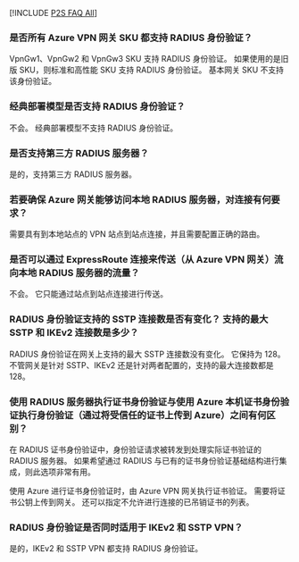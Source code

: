 [!INCLUDE [P2S FAQ All](vpn-gateway-faq-p2s-all-include.md)]

### <a name="is-radius-authentication-supported-on-all-azure-vpn-gateway-skus"></a>是否所有 Azure VPN 网关 SKU 都支持 RADIUS 身份验证？

VpnGw1、VpnGw2 和 VpnGw3 SKU 支持 RADIUS 身份验证。 如果使用的是旧版 SKU，则标准和高性能 SKU 支持 RADIUS 身份验证。 基本网关 SKU 不支持该身份验证。 
 
### <a name="is-radius-authentication-supported-for-the-classic-deployment-model"></a>经典部署模型是否支持 RADIUS 身份验证？
 
不会。 经典部署模型不支持 RADIUS 身份验证。
 
### <a name="are-3rd-party-radius-servers-supported"></a>是否支持第三方 RADIUS 服务器？

是的，支持第三方 RADIUS 服务器。
 
### <a name="what-are-the-connectivity-requirements-to-ensure-that-the-azure-gateway-is-able-to-reach-an-on-premises-radius-server"></a>若要确保 Azure 网关能够访问本地 RADIUS 服务器，对连接有何要求？

需要具有到本地站点的 VPN 站点到站点连接，并且需要配置正确的路由。  
 
### <a name="can-traffic-to-an-on-premises-radius-server-from-the-azure-vpn-gateway-be-routed-over-an-expressroute-connection"></a>是否可以通过 ExpressRoute 连接来传送（从 Azure VPN 网关）流向本地 RADIUS 服务器的流量？

不会。 它只能通过站点到站点连接进行传送。
 
### <a name="is-there-a-change-in-the-number-of-sstp-connections-supported-with-radius-authentication-what-is-the-maximum-number-of-sstp-and-ikev2-connections-supported"></a>RADIUS 身份验证支持的 SSTP 连接数是否有变化？ 支持的最大 SSTP 和 IKEv2 连接数是多少？

RADIUS 身份验证在网关上支持的最大 SSTP 连接数没有变化。 它保持为 128。 不管网关是针对 SSTP、IKEv2 还是针对两者配置的，支持的最大连接数都是 128。
 
### <a name="what-is-the-difference-between-doing-certificate-authentication-using-a-radius-server-vs-using-azure-native-certificate-authentication-by-uploading-a-trusted-certificate-to-azure"></a>使用 RADIUS 服务器执行证书身份验证与使用 Azure 本机证书身份验证执行身份验证（通过将受信任的证书上传到 Azure）之间有何区别？

在 RADIUS 证书身份验证中，身份验证请求被转发到处理实际证书验证的 RADIUS 服务器。 如果希望通过 RADIUS 与已有的证书身份验证基础结构进行集成，则此选项非常有用。
  
使用 Azure 进行证书身份验证时，由 Azure VPN 网关执行证书验证。 需要将证书公钥上传到网关。 还可以指定不允许进行连接的已吊销证书的列表。

### <a name="does-radius-authentication-work-with-both-ikev2-and-sstp-vpn"></a>RADIUS 身份验证是否同时适用于 IKEv2 和 SSTP VPN？

是的，IKEv2 和 SSTP VPN 都支持 RADIUS 身份验证。  